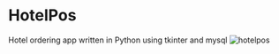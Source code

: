 # HotelPos
Hotel ordering app written in Python using tkinter and mysql
![hotelpos](https://user-images.githubusercontent.com/72398465/159276821-e06667f7-f97d-45de-b99e-82bdaa98c2f5.png)
